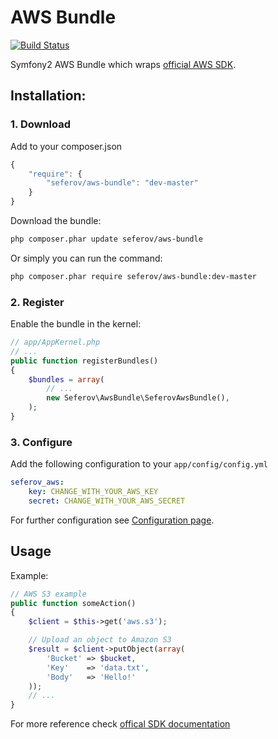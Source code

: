 AWS Bundle
==========

[![Build Status](https://travis-ci.org/seferov/aws-bundle.svg?branch=master)](https://travis-ci.org/seferov/aws-bundle)

Symfony2 AWS Bundle which wraps [official AWS SDK](http://docs.aws.amazon.com/aws-sdk-php/guide/latest/index.html).

## Installation:

### 1. Download

Add to your composer.json

``` js
{
    "require": {
        "seferov/aws-bundle": "dev-master"
    }
}
```

Download the bundle:


``` bash
php composer.phar update seferov/aws-bundle
```

Or simply you can run the command:

``` bash
php composer.phar require seferov/aws-bundle:dev-master
```

### 2. Register

Enable the bundle in the kernel:

``` php
// app/AppKernel.php
// ...
public function registerBundles()
{
    $bundles = array(
        // ...
        new Seferov\AwsBundle\SeferovAwsBundle(),
    );
}
```

### 3. Configure

Add the following configuration to your `app/config/config.yml`

``` yaml
seferov_aws:
    key: CHANGE_WITH_YOUR_AWS_KEY
    secret: CHANGE_WITH_YOUR_AWS_SECRET
```

For further configuration see [Configuration page](https://github.com/seferov/aws-bundle/blob/master/Resources/doc/configuration.md).

## Usage

Example:

``` php
// AWS S3 example
public function someAction()
{
    $client = $this->get('aws.s3');

    // Upload an object to Amazon S3
    $result = $client->putObject(array(
        'Bucket' => $bucket,
        'Key'    => 'data.txt',
        'Body'   => 'Hello!'
    ));
    // ...
}
```

For more reference check [offical SDK documentation](http://docs.aws.amazon.com/aws-sdk-php/guide/latest/index.html)